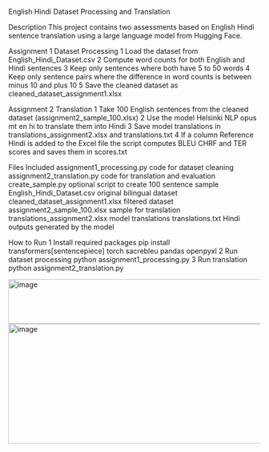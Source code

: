 English Hindi Dataset Processing and Translation

Description
This project contains two assessments based on English Hindi sentence translation using a large language model from Hugging Face.

Assignment 1 Dataset Processing
1 Load the dataset from English_Hindi_Dataset.csv
2 Compute word counts for both English and Hindi sentences
3 Keep only sentences where both have 5 to 50 words
4 Keep only sentence pairs where the difference in word counts is between minus 10 and plus 10
5 Save the cleaned dataset as cleaned_dataset_assignment1.xlsx

Assignment 2 Translation
1 Take 100 English sentences from the cleaned dataset (assignment2_sample_100.xlsx)
2 Use the model Helsinki NLP opus mt en hi to translate them into Hindi
3 Save model translations in translations_assignment2.xlsx and translations.txt
4 If a column Reference Hindi is added to the Excel file the script computes BLEU CHRF and TER scores and saves them in scores.txt

Files Included
assignment1_processing.py code for dataset cleaning
assignment2_translation.py code for translation and evaluation
create_sample.py optional script to create 100 sentence sample
English_Hindi_Dataset.csv original bilingual dataset
cleaned_dataset_assignment1.xlsx filtered dataset
assignment2_sample_100.xlsx sample for translation
translations_assignment2.xlsx model translations
translations.txt Hindi outputs generated by the model

How to Run
1 Install required packages
pip install transformers[sentencepiece] torch sacrebleu pandas openpyxl
2 Run dataset processing
python assignment1_processing.py
3 Run translation
python assignment2_translation.py

<img width="727" height="89" alt="image" src="https://github.com/user-attachments/assets/7b2280e5-bd69-4f6b-b5bf-cd340c403813" />

<img width="751" height="239" alt="image" src="https://github.com/user-attachments/assets/4863af5c-063b-4387-89c1-f073c2df0a3f" />
